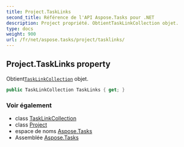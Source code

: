```yaml
---
title: Project.TaskLinks
second_title: Référence de l'API Aspose.Tasks pour .NET
description: Project propriété. ObtientTaskLinkCollection objet.
type: docs
weight: 900
url: /fr/net/aspose.tasks/project/tasklinks/
---
```

## Project.TaskLinks property

Obtient[`TaskLinkCollection`](../../tasklinkcollection/) objet.

```csharp
public TaskLinkCollection TaskLinks { get; }
```

### Voir également

* class [TaskLinkCollection](../../tasklinkcollection/)
* class [Project](../)
* espace de noms [Aspose.Tasks](../../project/)
* Assemblée [Aspose.Tasks](../../../)


